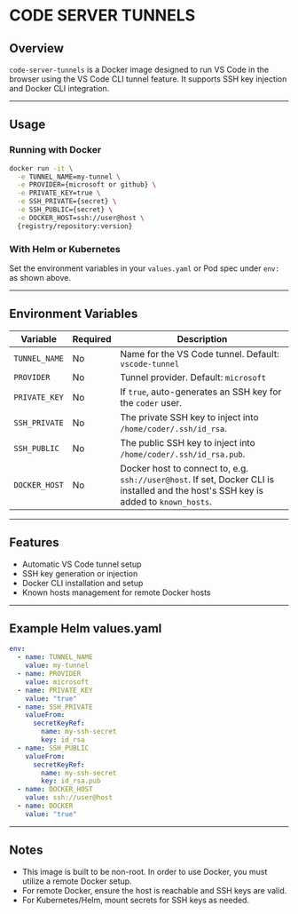 # CODE SERVER TUNNELS

## Overview

`code-server-tunnels` is a Docker image designed to run VS Code in the browser using the VS Code CLI tunnel feature. It supports SSH key injection and Docker CLI integration.

---

## Usage

### Running with Docker

```sh
docker run -it \
  -e TUNNEL_NAME=my-tunnel \
  -e PROVIDER={microsoft or github} \
  -e PRIVATE_KEY=true \
  -e SSH_PRIVATE={secret} \
  -e SSH_PUBLIC={secret} \
  -e DOCKER_HOST=ssh://user@host \
  {registry/repository:version}
```

### With Helm or Kubernetes

Set the environment variables in your `values.yaml` or Pod spec under `env:` as shown above.

---

## Environment Variables

| Variable         | Required | Description |
|------------------|----------|-------------|
| `TUNNEL_NAME`    | No       | Name for the VS Code tunnel. Default: `vscode-tunnel` |
| `PROVIDER`       | No       | Tunnel provider. Default: `microsoft` |
| `PRIVATE_KEY`    | No       | If `true`, auto-generates an SSH key for the `coder` user. |
| `SSH_PRIVATE`    | No       | The private SSH key to inject into `/home/coder/.ssh/id_rsa`. |
| `SSH_PUBLIC`     | No       | The public SSH key to inject into `/home/coder/.ssh/id_rsa.pub`. |
| `DOCKER_HOST`    | No       | Docker host to connect to, e.g. `ssh://user@host`. If set, Docker CLI is installed and the host's SSH key is added to `known_hosts`. |

---

## Features

- Automatic VS Code tunnel setup
- SSH key generation or injection
- Docker CLI installation and setup
- Known hosts management for remote Docker hosts

---

## Example Helm values.yaml

```yaml
env:
  - name: TUNNEL_NAME
    value: my-tunnel
  - name: PROVIDER
    value: microsoft
  - name: PRIVATE_KEY
    value: "true"
  - name: SSH_PRIVATE
    valueFrom:
      secretKeyRef:
        name: my-ssh-secret
        key: id_rsa
  - name: SSH_PUBLIC
    valueFrom:
      secretKeyRef:
        name: my-ssh-secret
        key: id_rsa.pub
  - name: DOCKER_HOST
    value: ssh://user@host
  - name: DOCKER
    value: "true"
```

---

## Notes

- This image is built to be non-root. In order to use Docker, you must utilize a remote Docker setup.
- For remote Docker, ensure the host is reachable and SSH keys are valid.
- For Kubernetes/Helm, mount secrets for SSH keys as needed.
